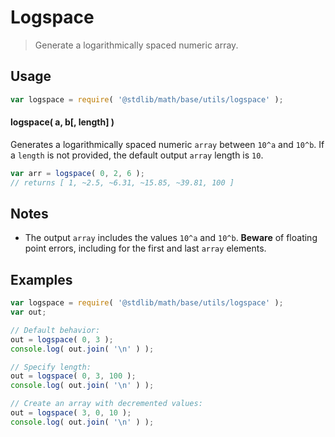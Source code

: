 # Logspace

> Generate a logarithmically spaced numeric array.

<section class="usage">

## Usage

``` javascript
var logspace = require( '@stdlib/math/base/utils/logspace' );
```

#### logspace( a, b\[, length\] )

Generates a logarithmically spaced numeric `array` between `10^a` and `10^b`. If a `length` is not provided, the default output `array` length is `10`.

``` javascript
var arr = logspace( 0, 2, 6 );
// returns [ 1, ~2.5, ~6.31, ~15.85, ~39.81, 100 ]
```

<!-- </usage> -->

<section class="notes">

## Notes

* The output `array` includes the values `10^a` and `10^b`. __Beware__ of floating point errors, including for the first and last `array` elements.

<!-- </notes> -->

<section class="examples">

## Examples

``` javascript
var logspace = require( '@stdlib/math/base/utils/logspace' );
var out;

// Default behavior:
out = logspace( 0, 3 );
console.log( out.join( '\n' ) );

// Specify length:
out = logspace( 0, 3, 100 );
console.log( out.join( '\n' ) );

// Create an array with decremented values:
out = logspace( 3, 0, 10 );
console.log( out.join( '\n' ) );
```

<!-- </examples> -->

<section class="links">

[logspace-numpy]: http://www.mathworks.com/help/matlab/ref/logspace.html
[logspace-matlab]: http://docs.scipy.org/doc/numpy/reference/generated/numpy.logspace.html

<!-- </links> -->
